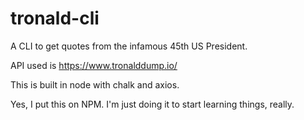 # tronald-cli
A CLI to get quotes from the infamous 45th US President.

API used is https://www.tronalddump.io/

This is built in node with chalk and axios.

Yes, I put this on NPM. I'm just doing it to start learning things, really.
